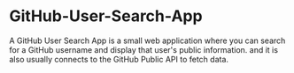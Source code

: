 # GitHub-User-Search-App
A GitHub User Search App is a small web application where you can search for a GitHub username and display that user's public information. and it is also  usually connects to the GitHub Public API to fetch data.
